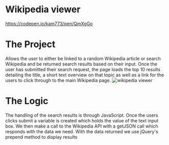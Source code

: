 # Wikipedia viewer
https://codepen.io/kam773/pen/QmXgGo
# The Project
Allows the user to either be linked to a random Wikipedia article or search Wikipedia and be returned search results based on their input. Once the user has submitted their search request, the page loads the top 10 results detailing the title, a short text overview on that topic as well as a link for the users to click through to the main Wikipedia page.
![wikipedia viewer](https://user-images.githubusercontent.com/33424405/43582534-161c4e2e-965d-11e8-92c5-1c0428707948.png)
# The Logic
The handling of the search results is through JavaScript. Once the users clicks submit a variable is created which holds the value of the text input box. We then make a call to the Wikipedia API with a getJSON call which responds with the data we need. 
With the data returned we use jQuery's prepend method to display results

